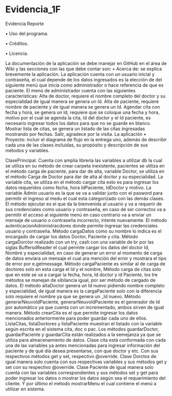 # Evidencia_1F
Evidencia Reporte

• Uso del programa.

• Créditos.
 
• Licencia.

La documentación de la aplicación se debe manejar en GitHub en el área de Wiki y las secciones con las que debe contar son: 
• Acerca de: se explica brevemente la aplicación.
La aplicación cuenta con un usuario inicial y contraseña, el cual depende de los datos ingresados es la elección de del siguiente menú que inicia como administrador o hace referencia de que es paciente.
El menú de administrador cuenta con las siguientes características:
Alta de doctor, requiere el nombre completo del doctor y su especialidad de igual manera se genera un Id.
Alta de paciente, requiere nombre de paciente y de igual manera se genera un Id.
Agendar cita con fecha y hora, se genera un Id, requiere que se coloque una fecha y hora, motivo por el cual se agenda la cita, Id del doctor y el Id paciente, es necesario ingresar todos los datos para que no se guarde en blanco.
Mostrar lista de citas, se genera un listado de las citas ingresadas mostrando por fechas.
Salir, agradece por la visita.
La aplicación 
• Proyecto: incluir el diagrama de flujo en la entrega uno, además de describir cada una de las clases incluidas, su propósito y descripción de sus métodos y variables. 
 
ClasePrincipal.
Cuenta con amplia librería las variables a utilizar db la cual se utiliza en su método de crear carpeta inexistente, pacientes se utiliza en el método carga de paciente, para dar de alta, variable Doctor, se utiliza en el método Carga de Doctor para dar de alta al doctor y su especialidad.
La variable cita, se utiliza en el método cargar cita esto es para ingresar los datos requeridos como fecha, hora IdPaciente, IdDoctor y motivo.
La variable Admin usuario es la que se va a validar junto con el pasword para permitir el ingreso al medu el cual esta categorizado con las demás clases.
El método ejecutar es el que da la bienvenida al usuario y va a requerir de sus credenciales como usuario y contraseña, en caso de ser correctos va a permitir el acceso al siguiente menú en caso contrario va a enviar un mensaje de usuario o contraseña incorrecto, intente nuevamente.
El método autenticacionAdministracdores donde permite ingresar las credenciales usuario y contraseña.
Método cargaDatos como su nombre lo indica es el encargado de cargar los datos Doctor, Paciente y cita.
Método cargaDorctor realizado con un try, cash con una variable de br por las siglas BuffersdReader el cual permite cargar los datos del doctor Id, Nombre y especialidad, en caso de generar un error al momento de carga de datos enviara un mensaje el cual ara mención del error y mostrara el tipo de error por e.getmessage.
Método cargaPaciente es similar al de carga de doctores solo en esta carga el Id y el nombre,
Método carga de citas solo que en este se va a cargar la fecha, hora, Id doctor y id Paciente, los tre métodos se manejan de sibilancia igual, por ser método de cargado de datos.
El método altaDoctor genera un Id nuevo pidiendo nombre completo y especialidad, de igual manera es la cargaPaciente solo con la diferencia solo requiere el nombre ya que se genera un _Id nuevo.
Método generarNeuvoIdPaciente, generarNeuvoIdPaciente es el generador de Id por automático ya que cuenta con un incrementado, ambos sirven de igual manera.
Método crearCita es el que permite ingresar los datos mencionados anteriormente para poder guardar cada uno de ellos.
ListaCitas, listaDoctores y listaPaciente muestran el listado con la variable según escrita en el sistema cita, doc o pac.
Los métodos guardarDoctor, guardarPaciente y guardarCita están realizados a la semejanza ya que se utiliza para almacenamiento de datos.
Clase cita está conformada con cada una de las variables ya antes mencionadas para ingresar información del paciente y de qué día desea presentarse, con que doctor y etc. Con sus respectivos métodos get y set, respectivo @override.
Clase Dorctos de igual manera solo cuenta con sus respectivas variables y sus métodos get y set con su respectivo @override.
Clase Paciente de igual manera solo cuenta con las variables correspondientes y sus métodos set y get para poder ingresar los datos o mostrar los datos según sea el requerimiento del cliente.
Y por último el método mostrarMenu el cual contiene el menú a utilizar en sistema.


